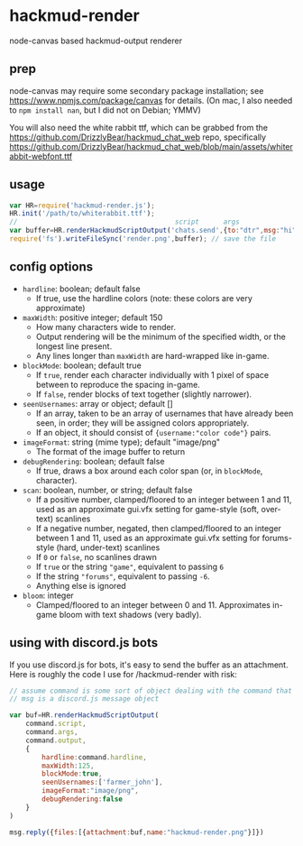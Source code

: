 # hackmud-render

node-canvas based hackmud-output renderer

## prep

node-canvas may require some secondary package installation; see https://www.npmjs.com/package/canvas for details.
(On mac, I also needed to `npm install nan`, but I did not on Debian; YMMV)

You will also need the white rabbit ttf, which can be grabbed from the https://github.com/DrizzlyBear/hackmud_chat_web repo, specifically https://github.com/DrizzlyBear/hackmud_chat_web/blob/main/assets/whiterabbit-webfont.ttf

## usage

```js
var HR=require('hackmud-render.js');
HR.init('/path/to/whiterabbit.ttf');
//                                       script      args                result    config options
var buffer=HR.renderHackmudScriptOutput('chats.send',{to:"dtr",msg:"hi"},{ok:true},{hardline:true}); // returns a buffer in image/png format by default
require('fs').writeFileSync('render.png',buffer); // save the file
```

## config options

* `hardline`: boolean; default false
  - If true, use the hardline colors (note: these colors are very approximate)
* `maxWidth`: positive integer; default 150
  - How many characters wide to render.
  - Output rendering will be the minimum of the specified width, or the longest line present.
  - Any lines longer than `maxWidth` are hard-wrapped like in-game.
* `blockMode`: boolean; default true
  - If `true`, render each character individually with 1 pixel of space between to reproduce the spacing in-game.
  - If `false`, render blocks of text together (slightly narrower).
* `seenUsernames`: array or object; default []
  - If an array, taken to be an array of usernames that have already been seen, in order; they will be assigned colors appropriately.
  - If an object, it should consist of `{username:"color code"}` pairs.
* `imageFormat`: string (mime type); default "image/png"
  - The format of the image buffer to return
* `debugRendering`: boolean; default false
  - If true, draws a box around each color span (or, in `blockMode`, character).
* `scan`: boolean, number, or string; default false
  - If a positive number, clamped/floored to an integer between 1 and 11, used as an approximate gui.vfx setting for game-style (soft, over-text) scanlines
  - If a negative number, negated, then clamped/floored to an integer between 1 and 11, used as an approximate gui.vfx setting for forums-style (hard, under-text) scanlines
  - If `0` or `false`, no scanlines drawn
  - If `true` or the string `"game"`, equivalent to passing `6`
  - If the string `"forums"`, equivalent to passing `-6`.
  - Anything else is ignored
* `bloom`: integer
  - Clamped/floored to an integer between 0 and 11. Approximates in-game bloom with text shadows (very badly).

## using with discord.js bots

If you use discord.js for bots, it's easy to send the buffer as an attachment.
Here is roughly the code I use for /hackmud-render with risk:

```js
// assume command is some sort of object dealing with the command that was run
// msg is a discord.js message object

var buf=HR.renderHackmudScriptOutput(
	command.script,
	command.args,
	command.output,
	{
		hardline:command.hardline,
		maxWidth:125,
		blockMode:true,
		seenUsernames:['farmer_john'],
		imageFormat:"image/png",
		debugRendering:false
	}
)

msg.reply({files:[{attachment:buf,name:"hackmud-render.png"}]})
```
